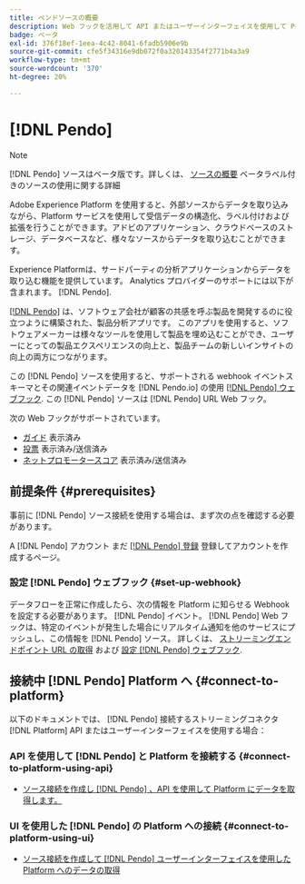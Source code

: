 ```yaml
---
title: ペンドソースの概要
description: Web フックを活用して API またはユーザーインターフェイスを使用して Pendo をAdobe Experience Platformに接続する方法を説明します
badge: ベータ
exl-id: 376f18ef-1eea-4c42-8041-6fadb5906e9b
source-git-commit: cfe5f34316e9db072f0a320143354f2771b4a3a9
workflow-type: tm+mt
source-wordcount: '370'
ht-degree: 20%

---
```


# [!DNL Pendo]

>[!NOTE]
>
>[!DNL Pendo] ソースはベータ版です。詳しくは、 [ソースの概要](../../home.md#terms-and-conditions) ベータラベル付きのソースの使用に関する詳細

Adobe Experience Platform を使用すると、外部ソースからデータを取り込みながら、Platform サービスを使用して受信データの構造化、ラベル付けおよび拡張を行うことができます。アドビのアプリケーション、クラウドベースのストレージ、データベースなど、様々なソースからデータを取り込むことができます。

Experience Platformは、サードパーティの分析アプリケーションからデータを取り込む機能を提供しています。 Analytics プロバイダーのサポートには以下が含まれます。 [!DNL Pendo].

[[!DNL Pendo]](https://pendo.io/) は、ソフトウェア会社が顧客の共感を呼ぶ製品を開発するのに役立つように構築された、製品分析アプリです。 このアプリを使用すると、ソフトウェアメーカーは様々なツールを使用して製品を埋め込むことができ、ユーザーにとっての製品エクスペリエンスの向上と、製品チームの新しいインサイトの向上の両方につながります。

この [!DNL Pendo] ソースを使用すると、サポートされる webhook イベントスキーマとその関連イベントデータを [!DNL Pendo.io] の使用 [[!DNL Pendo] ウェブフック](https://support.pendo.io/hc/en-us/articles/360032285012-Webhooks). この [!DNL Pendo] ソースは [!DNL Pendo] URL Web フック。

次の Web フックがサポートされています。

* [ガイド](https://support.pendo.io/hc/en-us/articles/8146679315867-Creating-a-Guide) 表示済み
* [投票](https://support.pendo.io/hc/en-us/articles/360031867152-Polls-Classic-) 表示済み/送信済み
* [ネットプロモータースコア](https://support.pendo.io/hc/en-us/articles/360033527151-Set-up-an-NPS-Survey) 表示済み/送信済み

## 前提条件 {#prerequisites}

事前に [!DNL Pendo] ソース接続を使用する場合は、まず次の点を確認する必要があります。

A [!DNL Pendo] アカウント まだ [[!DNL Pendo] 登録](https://app.pendo.io/register) 登録してアカウントを作成するページ。

### 設定 [!DNL Pendo] ウェブフック {#set-up-webhook}

データフローを正常に作成したら、次の情報を Platform に知らせる Webhook を設定する必要があります。 [!DNL Pendo] イベント。 [!DNL Pendo] Web フックは、特定のイベントが発生した場合にリアルタイム通知を他のサービスにプッシュし、この情報を [!DNL Pendo] ソース。 詳しくは、 [ストリーミングエンドポイント URL の取得](../../tutorials/ui/create/analytics/pendo-webhook.md#get-streaming-endpoint) および [設定 [!DNL Pendo] ウェブフック](../../tutorials/ui/create/analytics/pendo-webhook.md#set-up-webhook).

## 接続中 [!DNL Pendo] Platform へ {#connect-to-platform}

以下のドキュメントでは、 [!DNL Pendo] 接続するストリーミングコネクタ [!DNL Platform] API またはユーザーインターフェイスを使用する場合：

### API を使用して [!DNL Pendo] と Platform を接続する {#connect-to-platform-using-api}

* [ソース接続を作成し [!DNL Pendo] 、API を使用して Platform にデータを取得します。](../../tutorials/api/create/analytics/pendo-webhook.md)

### UI を使用した [!DNL Pendo] の Platform への接続 {#connect-to-platform-using-ui}

* [ソース接続を作成して [!DNL Pendo] ユーザーインターフェイスを使用した Platform へのデータの取得](../../tutorials/ui/create/analytics/pendo-webhook.md)
